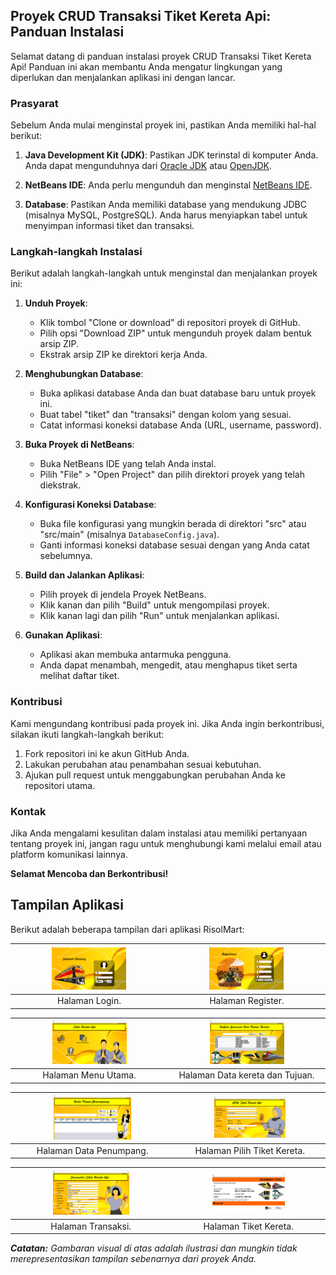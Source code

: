 ## Proyek CRUD Transaksi Tiket Kereta Api: Panduan Instalasi

Selamat datang di panduan instalasi proyek CRUD Transaksi Tiket Kereta Api! Panduan ini akan membantu Anda mengatur lingkungan yang diperlukan dan menjalankan aplikasi ini dengan lancar.

### Prasyarat

Sebelum Anda mulai menginstal proyek ini, pastikan Anda memiliki hal-hal berikut:

1. **Java Development Kit (JDK)**: Pastikan JDK terinstal di komputer Anda. Anda dapat mengunduhnya dari [Oracle JDK](https://www.oracle.com/java/technologies/javase-downloads.html) atau [OpenJDK](https://openjdk.java.net/).

2. **NetBeans IDE**: Anda perlu mengunduh dan menginstal [NetBeans IDE](https://netbeans.apache.org/download/index.html).

3. **Database**: Pastikan Anda memiliki database yang mendukung JDBC (misalnya MySQL, PostgreSQL). Anda harus menyiapkan tabel untuk menyimpan informasi tiket dan transaksi.

### Langkah-langkah Instalasi

Berikut adalah langkah-langkah untuk menginstal dan menjalankan proyek ini:

1. **Unduh Proyek**:
   - Klik tombol "Clone or download" di repositori proyek di GitHub.
   - Pilih opsi "Download ZIP" untuk mengunduh proyek dalam bentuk arsip ZIP.
   - Ekstrak arsip ZIP ke direktori kerja Anda.

2. **Menghubungkan Database**:
   - Buka aplikasi database Anda dan buat database baru untuk proyek ini.
   - Buat tabel "tiket" dan "transaksi" dengan kolom yang sesuai.
   - Catat informasi koneksi database Anda (URL, username, password).

3. **Buka Proyek di NetBeans**:
   - Buka NetBeans IDE yang telah Anda instal.
   - Pilih "File" > "Open Project" dan pilih direktori proyek yang telah diekstrak.

4. **Konfigurasi Koneksi Database**:
   - Buka file konfigurasi yang mungkin berada di direktori "src" atau "src/main" (misalnya `DatabaseConfig.java`).
   - Ganti informasi koneksi database sesuai dengan yang Anda catat sebelumnya.

5. **Build dan Jalankan Aplikasi**:
   - Pilih proyek di jendela Proyek NetBeans.
   - Klik kanan dan pilih "Build" untuk mengompilasi proyek.
   - Klik kanan lagi dan pilih "Run" untuk menjalankan aplikasi.

6. **Gunakan Aplikasi**:
   - Aplikasi akan membuka antarmuka pengguna.
   - Anda dapat menambah, mengedit, atau menghapus tiket serta melihat daftar tiket.

### Kontribusi

Kami mengundang kontribusi pada proyek ini. Jika Anda ingin berkontribusi, silakan ikuti langkah-langkah berikut:

1. Fork repositori ini ke akun GitHub Anda.
2. Lakukan perubahan atau penambahan sesuai kebutuhan.
3. Ajukan pull request untuk menggabungkan perubahan Anda ke repositori utama.

### Kontak

Jika Anda mengalami kesulitan dalam instalasi atau memiliki pertanyaan tentang proyek ini, jangan ragu untuk menghubungi kami melalui email atau platform komunikasi lainnya.

**Selamat Mencoba dan Berkontribusi!**

## Tampilan Aplikasi

Berikut adalah beberapa tampilan dari aplikasi RisolMart:


| <img src="https://github.com/Skrnagrh/crud_java_netbeans/raw/main/1.tampilan/1.PNG" alt="Tampilan 1" width="50%"> | <img src="https://github.com/Skrnagrh/crud_java_netbeans/raw/main/1.tampilan/2.PNG" alt="Tampilan 2" width="50%"> |
|:---:|:---:|
| Halaman Login. | Halaman Register. |

| <img src="https://github.com/Skrnagrh/crud_java_netbeans/raw/main/1.tampilan/3.PNG" alt="Tampilan 3" width="50%"> | <img src="https://github.com/Skrnagrh/crud_java_netbeans/raw/main/1.tampilan/4.PNG" alt="Tampilan 4" width="50%"> |
|:---:|:---:|
| Halaman Menu Utama. | Halaman Data kereta dan Tujuan. |

| <img src="https://github.com/Skrnagrh/crud_java_netbeans/raw/main/1.tampilan/5.PNG" alt="Tampilan 5" width="50%"> | <img src="https://github.com/Skrnagrh/crud_java_netbeans/raw/main/1.tampilan/6.PNG" alt="Tampilan 6" width="50%"> |
|:---:|:---:|
| Halaman Data Penumpang. | Halaman Pilih Tiket Kereta. |

| <img src="https://github.com/Skrnagrh/crud_java_netbeans/raw/main/1.tampilan/7.PNG" alt="Tampilan 5" width="50%"> | <img src="https://github.com/Skrnagrh/crud_java_netbeans/raw/main/1.tampilan/8.PNG" alt="Tampilan 6" width="50%"> |
|:---:|:---:|
| Halaman Transaksi. | Halaman Tiket Kereta. |


_**Catatan:** Gambaran visual di atas adalah ilustrasi dan mungkin tidak merepresentasikan tampilan sebenarnya dari proyek Anda._
